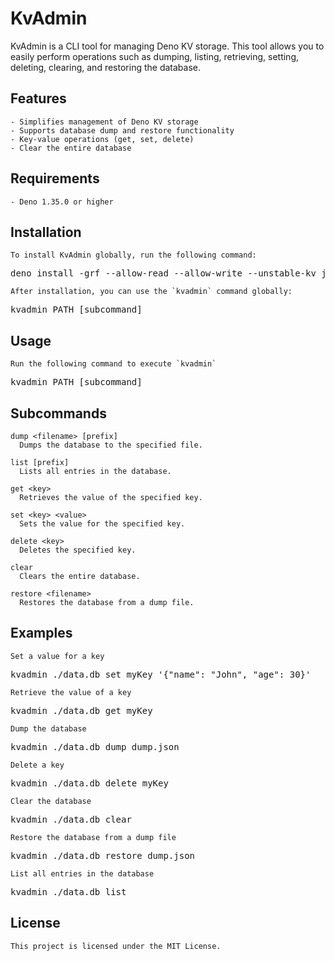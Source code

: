# KvAdmin

  KvAdmin is a CLI tool for managing Deno KV storage. This tool allows you to easily perform operations such as dumping, listing, retrieving, setting, deleting, clearing, and restoring the database.

  ## Features
    - Simplifies management of Deno KV storage
    - Supports database dump and restore functionality
    - Key-value operations (get, set, delete)
    - Clear the entire database

  ## Requirements
    - Deno 1.35.0 or higher

  ## Installation
    To install KvAdmin globally, run the following command:
<pre>
deno install -grf --allow-read --allow-write --unstable-kv jsr:@kenta/kvadmin/cli -n kvadmin
</pre>

    After installation, you can use the `kvadmin` command globally:
<pre>
kvadmin PATH [subcommand]
</pre>

  ## Usage
    Run the following command to execute `kvadmin`
<pre>
kvadmin PATH [subcommand]
</pre>

  ## Subcommands
    dump <filename> [prefix]
      Dumps the database to the specified file.

    list [prefix]
      Lists all entries in the database.

    get <key>
      Retrieves the value of the specified key.

    set <key> <value>
      Sets the value for the specified key.

    delete <key>
      Deletes the specified key.

    clear
      Clears the entire database.

    restore <filename>
      Restores the database from a dump file.

  ## Examples
    Set a value for a key
<pre>
kvadmin ./data.db set myKey '{"name": "John", "age": 30}'
</pre>

    Retrieve the value of a key
<pre>
kvadmin ./data.db get myKey
</pre>

    Dump the database
<pre>
kvadmin ./data.db dump dump.json
</pre>

    Delete a key
<pre>
kvadmin ./data.db delete myKey
</pre>

    Clear the database
<pre>
kvadmin ./data.db clear
</pre>

    Restore the database from a dump file
<pre>
kvadmin ./data.db restore dump.json
</pre>

    List all entries in the database
<pre>
kvadmin ./data.db list
</pre>

  ## License
    This project is licensed under the MIT License.
